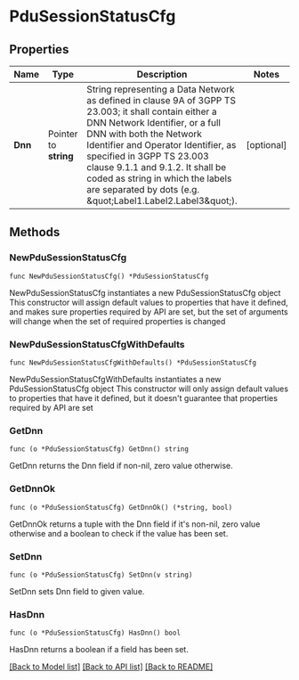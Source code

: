 # PduSessionStatusCfg

## Properties

Name | Type | Description | Notes
------------ | ------------- | ------------- | -------------
**Dnn** | Pointer to **string** | String representing a Data Network as defined in clause 9A of 3GPP TS 23.003;  it shall contain either a DNN Network Identifier, or a full DNN with both the Network  Identifier and Operator Identifier, as specified in 3GPP TS 23.003 clause 9.1.1 and 9.1.2. It shall be coded as string in which the labels are separated by dots  (e.g. \&quot;Label1.Label2.Label3\&quot;).  | [optional] 

## Methods

### NewPduSessionStatusCfg

`func NewPduSessionStatusCfg() *PduSessionStatusCfg`

NewPduSessionStatusCfg instantiates a new PduSessionStatusCfg object
This constructor will assign default values to properties that have it defined,
and makes sure properties required by API are set, but the set of arguments
will change when the set of required properties is changed

### NewPduSessionStatusCfgWithDefaults

`func NewPduSessionStatusCfgWithDefaults() *PduSessionStatusCfg`

NewPduSessionStatusCfgWithDefaults instantiates a new PduSessionStatusCfg object
This constructor will only assign default values to properties that have it defined,
but it doesn't guarantee that properties required by API are set

### GetDnn

`func (o *PduSessionStatusCfg) GetDnn() string`

GetDnn returns the Dnn field if non-nil, zero value otherwise.

### GetDnnOk

`func (o *PduSessionStatusCfg) GetDnnOk() (*string, bool)`

GetDnnOk returns a tuple with the Dnn field if it's non-nil, zero value otherwise
and a boolean to check if the value has been set.

### SetDnn

`func (o *PduSessionStatusCfg) SetDnn(v string)`

SetDnn sets Dnn field to given value.

### HasDnn

`func (o *PduSessionStatusCfg) HasDnn() bool`

HasDnn returns a boolean if a field has been set.


[[Back to Model list]](../README.md#documentation-for-models) [[Back to API list]](../README.md#documentation-for-api-endpoints) [[Back to README]](../README.md)


